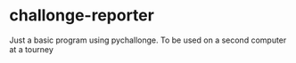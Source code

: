 # challonge-reporter
Just a basic program using pychallonge. To be used on a second computer at a tourney
